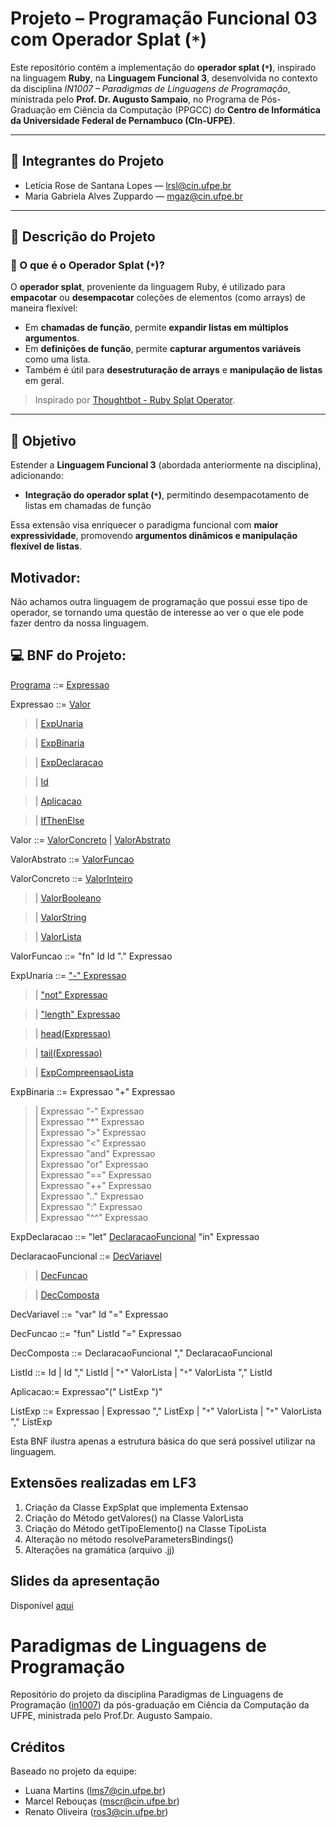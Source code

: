 # Projeto – Programação Funcional 03 com Operador Splat (`*`)

Este repositório contém a implementação do **operador splat (`*`)**, inspirado na linguagem **Ruby**, na **Linguagem Funcional 3**, desenvolvida no contexto da disciplina _IN1007 – Paradigmas de Linguagens de Programação_, ministrada pelo **Prof. Dr. Augusto Sampaio**, no Programa de Pós-Graduação em Ciência da Computação (PPGCC) do **Centro de Informática da Universidade Federal de Pernambuco (CIn-UFPE)**.

---

## 👥 Integrantes do Projeto

- Letícia Rose de Santana Lopes — [lrsl@cin.ufpe.br](mailto:lrsl@cin.ufpe.br)  
- Maria Gabriela Alves Zuppardo — [mgaz@cin.ufpe.br](mailto:mgaz@cin.ufpe.br)

---

## 📌 Descrição do Projeto

### 🔹 O que é o Operador Splat (`*`)?

O **operador splat**, proveniente da linguagem Ruby, é utilizado para **empacotar** ou **desempacotar** coleções de elementos (como arrays) de maneira flexível:

- Em **chamadas de função**, permite **expandir listas em múltiplos argumentos**.
- Em **definições de função**, permite **capturar argumentos variáveis** como uma lista.
- Também é útil para **desestruturação de arrays** e **manipulação de listas** em geral.

> Inspirado por [Thoughtbot - Ruby Splat Operator](https://thoughtbot.com/blog/ruby-splat-operator).

---

## 🎯 Objetivo

Estender a **Linguagem Funcional 3** (abordada anteriormente na disciplina), adicionando:
- **Integração do operador splat (`*`)**, permitindo desempacotamento de listas em chamadas de função

Essa extensão visa enriquecer o paradigma funcional com **maior expressividade**, promovendo **argumentos dinâmicos e manipulação flexível de listas**.

##  Motivador: 

Não achamos outra linguagem de programação que possui esse tipo de operador, se tornando uma questão de interesse ao ver o que ele pode fazer dentro da nossa linguagem.

## 💻 BNF do Projeto: 


[Programa](https://github.com/MariaGabrielaAlvesZuppardo/PLP_Slap_Operator/blob/fdf427892742c93d0591440dfb95bc12fc985353/Funcional3/src/lf3/plp/functional3/Programa.java) ::= [Expressao](https://github.com/MariaGabrielaAlvesZuppardo/PLP_Slap_Operator/blob/master/Funcional3/src/lf3/plp/expressions2/expression/Expressao.java)

Expressao ::= [Valor](https://github.com/MariaGabrielaAlvesZuppardo/PLP_Slap_Operator/blob/fdf427892742c93d0591440dfb95bc12fc985353/Funcional3/src/lf3/plp/expressions2/expression/Valor.java) <br />

>	| [ExpUnaria](https://github.com/MariaGabrielaAlvesZuppardo/PLP_Slap_Operator/blob/fdf427892742c93d0591440dfb95bc12fc985353/Funcional3/src/lf3/plp/expressions2/expression/ExpUnaria.java) <br />

>	| [ExpBinaria](https://github.com/MariaGabrielaAlvesZuppardo/PLP_Slap_Operator/blob/fdf427892742c93d0591440dfb95bc12fc985353/Funcional3/src/lf3/plp/expressions2/expression/ExpBinaria.java) <br />

>	| [ExpDeclaracao](https://github.com/MariaGabrielaAlvesZuppardo/PLP_Slap_Operator/blob/fdf427892742c93d0591440dfb95bc12fc985353/Funcional3/src/lf3/plp/functional2/expression/ExpDeclaracao.java) <br />

>	| [Id](https://github.com/MariaGabrielaAlvesZuppardo/PLP_Slap_Operator/blob/fdf427892742c93d0591440dfb95bc12fc985353/Funcional3/src/lf3/plp/expressions2/expression/Id.java) <br />

>	| [Aplicacao](https://github.com/MariaGabrielaAlvesZuppardo/PLP_Slap_Operator/blob/fdf427892742c93d0591440dfb95bc12fc985353/Funcional3/src/lf3/plp/functional2/expression/Aplicacao.java) <br />

>	| [IfThenElse](https://github.com/MariaGabrielaAlvesZuppardo/PLP_Slap_Operator/blob/fdf427892742c93d0591440dfb95bc12fc985353/Funcional3/src/lf3/plp/functional1/expression/IfThenElse.java) <br />

Valor ::= [ValorConcreto](https://github.com/MariaGabrielaAlvesZuppardo/PLP_Slap_Operator/blob/fdf427892742c93d0591440dfb95bc12fc985353/Funcional3/src/lf3/plp/expressions2/expression/ValorConcreto.java) 
| [ValorAbstrato](https://github.com/MariaGabrielaAlvesZuppardo/PLP_Slap_Operator/blob/fdf427892742c93d0591440dfb95bc12fc985353/Funcional3/src/lf3/plp/functional2/expression/ValorAbstrato.java)

ValorAbstrato ::= [ValorFuncao](https://github.com/MariaGabrielaAlvesZuppardo/PLP_Slap_Operator/blob/fdf427892742c93d0591440dfb95bc12fc985353/Funcional3/src/lf3/plp/functional2/expression/ValorFuncao.java) 


ValorConcreto ::= [ValorInteiro](https://github.com/MariaGabrielaAlvesZuppardo/PLP_Slap_Operator/blob/fdf427892742c93d0591440dfb95bc12fc985353/Funcional3/src/lf3/plp/expressions2/expression/ValorInteiro.java) 

>| [ValorBooleano](https://github.com/MariaGabrielaAlvesZuppardo/PLP_Slap_Operator/blob/fdf427892742c93d0591440dfb95bc12fc985353/Funcional3/src/lf3/plp/expressions2/expression/ValorBooleano.java) 

>| [ValorString](https://github.com/MariaGabrielaAlvesZuppardo/PLP_Slap_Operator/blob/fdf427892742c93d0591440dfb95bc12fc985353/Funcional3/src/lf3/plp/expressions2/expression/ValorString.java) 

>| [ValorLista](https://github.com/MariaGabrielaAlvesZuppardo/PLP_Slap_Operator/blob/fdf427892742c93d0591440dfb95bc12fc985353/Funcional3/src/lf3/plp/functional3/expression/ValorLista.java) <br />

ValorFuncao ::= "fn" Id Id "." Expressao

ExpUnaria ::= ["-" Expressao](https://github.com/MariaGabrielaAlvesZuppardo/PLP_Slap_Operator/blob/fdf427892742c93d0591440dfb95bc12fc985353/Funcional3/src/lf3/plp/expressions2/expression/ExpMenos.java) <br />

>	| ["not" Expressao](https://github.com/MariaGabrielaAlvesZuppardo/PLP_Slap_Operator/blob/fdf427892742c93d0591440dfb95bc12fc985353/Funcional3/src/lf3/plp/expressions2/expression/ExpNot.java) <br />

>	| ["length" Expressao](https://github.com/MariaGabrielaAlvesZuppardo/PLP_Slap_Operator/blob/fdf427892742c93d0591440dfb95bc12fc985353/Funcional3/src/lf3/plp/expressions2/expression/ExpLength.java) <br />

>	| [head(Expressao)](https://github.com/MariaGabrielaAlvesZuppardo/PLP_Slap_Operator/blob/fdf427892742c93d0591440dfb95bc12fc985353/Funcional3/src/lf3/plp/functional3/expression/ExpHead.java) <br />

>	| [tail(Expressao)](https://github.com/MariaGabrielaAlvesZuppardo/PLP_Slap_Operator/blob/fdf427892742c93d0591440dfb95bc12fc985353/Funcional3/src/lf3/plp/functional3/expression/ExpTail.java) <br />

>	| [ExpCompreensaoLista](https://github.com/MariaGabrielaAlvesZuppardo/PLP_Slap_Operator/blob/fdf427892742c93d0591440dfb95bc12fc985353/Funcional3/src/lf3/plp/functional3/expression/ExpCompreensaoLista.java) <br />

ExpBinaria ::= Expressao "+" Expressao <br />
> | Expressao "-" Expressao <br />
> | Expressao "*" Expressao <br />
> | Expressao ">" Expressao <br />
> | Expressao "<" Expressao <br />
> | Expressao "and" Expressao <br />
> | Expressao "or" Expressao <br />
> | Expressao "==" Expressao <br />
> | Expressao "++" Expressao <br />
> | Expressao ".." Expressao <br />
> | Expressao ":" Expressao <br />
> | Expressao "^^" Expressao <br />

ExpDeclaracao ::= "let" [DeclaracaoFuncional](https://github.com/MariaGabrielaAlvesZuppardo/PLP_Slap_Operator/blob/fdf427892742c93d0591440dfb95bc12fc985353/Funcional3/src/lf3/plp/functional1/declaration/DeclaracaoFuncional.java) "in" Expressao


DeclaracaoFuncional ::= [DecVariavel](https://github.com/MariaGabrielaAlvesZuppardo/PLP_Slap_Operator/blob/fdf427892742c93d0591440dfb95bc12fc985353/Funcional3/src/lf3/plp/functional1/declaration/DecVariavel.java) <br />

>	| [DecFuncao](https://github.com/MariaGabrielaAlvesZuppardo/PLP_Slap_Operator/blob/fdf427892742c93d0591440dfb95bc12fc985353/Funcional3/src/lf3/plp/functional2/declaration/DecFuncao.java) <br />

>	| [DecComposta](https://github.com/MariaGabrielaAlvesZuppardo/PLP_Slap_Operator/blob/fdf427892742c93d0591440dfb95bc12fc985353/Funcional3/src/lf3/plp/functional3/declaration/DecComposta.java)

DecVariavel ::= "var" Id "=" Expressao

DecFuncao ::= "fun" ListId "=" Expressao

DecComposta ::= DeclaracaoFuncional "," DeclaracaoFuncional

ListId ::= Id
         | Id "," ListId
	       | "`*`" ValorLista
         | "`*`" ValorLista "," ListId

Aplicacao:= Expressao"(" ListExp ")"

ListExp ::= Expressao
          | Expressao "," ListExp
	        | "`*`" ValorLista
          | "`*`" ValorLista "," ListExp 

Esta BNF ilustra apenas a estrutura básica do que será possível utilizar na linguagem.

## Extensões realizadas em LF3
1. Criação da Classe ExpSplat que implementa Extensao
2. Criação do Método getValores() na Classe ValorLista
3. Criação do Método getTipoElemento() na Classe TipoLista
4. Alteração no método resolveParametersBindings()
5. Alterações na gramática (arquivo .jj)

## Slides da apresentação

Disponível [aqui](https://drive.google.com/file/d/1_cgwhOMNQKSLSjQ-1ygNTPzs_LP9O7SK/view?usp=drive_link)

# Paradigmas de Linguagens de Programação

Repositório do projeto da disciplina Paradigmas de Linguagens de Programação ([in1007](https://www.cin.ufpe.br/~in1007/)) da pós-graduação em Ciência da Computação da UFPE, ministrada pelo Prof.Dr. Augusto Sampaio.

## Créditos

Baseado no projeto da equipe:

* Luana Martins (lms7@cin.ufpe.br)
* Marcel Rebouças (mscr@cin.ufpe.br)
* Renato Oliveira (ros3@cin.ufpe.br)
